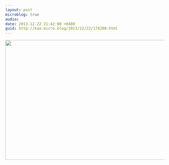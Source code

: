 ```yaml
---
layout: post
microblog: true
audio: 
date: 2013-12-22 21:42:00 +0400
guid: http://kaa.micro.blog/2013/12/22/174200.html
---
```

<img src="https://www.kaa.bz/uploads/2018/d8218c13c1.jpg" alt="" width="840" height="382" class="alignnone size-full wp-image-971" />
